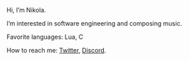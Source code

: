 Hi, I’m Nikola.

I’m interested in software engineering and composing music.

Favorite languages: Lua, C

How to reach me: [Twitter](https://x.com/NikolaGluh), [Discord](https://discord.com/users/758337524413759578).
